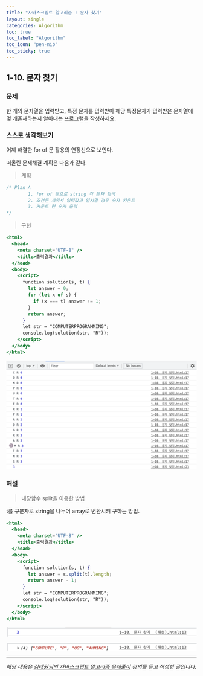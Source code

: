 ```yaml
---
title: "자바스크립트 알고리즘 : 문자 찾기"
layout: single
categories: Algorithm
toc: true
toc_label: "Algorithm"
toc_icon: "pen-nib"
toc_sticky: true
---
```


## 1-10. 문자 찾기

### 문제

한 개의 문자열을 입력받고, 특정 문자를 입력받아 해당 특정문자가 입력받은 문자열에 몇 개존재하는지 알아내는 프로그램을 작성하세요.

### 스스로 생각해보기

어제 해결한 for of 문 활용의 연장선으로 보인다.

떠올린 문제해결 계획은 다음과 같다.

> 계획

```jsx
/* Plan A
        1. for of 문으로 string 각 문자 탐색
        2. 조건문 세워서 입력값과 일치할 경우 숫자 카운트
        3. 카운트 한 숫자 출력
*/
```

> 구현

```jsx
<html>
  <head>
    <meta charset="UTF-8" />
    <title>출력결과</title>
  </head>
  <body>
    <script>
      function solution(s, t) {
        let answer = 0;
        for (let x of s) {
          if (x === t) answer += 1;
        }
        return answer;
      }
      let str = "COMPUTERPROGRAMMING";
      console.log(solution(str, "R"));
    </script>
  </body>
</html>
```

![1](/assets/images/algorithm/algo10-00001.png)

### 해설

> 내장함수 split을 이용한 방법

t를 구분자로 string을 나누어 array로 변환시켜 구하는 방법.

```jsx
<html>
  <head>
    <meta charset="UTF-8" />
    <title>출력결과</title>
  </head>
  <body>
    <script>
      function solution(s, t) {
        let answer = s.split(t).length;
        return answer - 1;
      }
      let str = "COMPUTERPROGRAMMING";
      console.log(solution(str, "R"));
    </script>
  </body>
</html>
```

![2](/assets/images/algorithm/algo10-00002.png)

![3](/assets/images/algorithm/algo10-00003.png)

---

_해당 내용은 [김태원님의 자바스크립트 알고리즘 문제풀이](https://www.inflearn.com/course/%EC%9E%90%EB%B0%94%EC%8A%A4%ED%81%AC%EB%A6%BD%ED%8A%B8-%EC%95%8C%EA%B3%A0%EB%A6%AC%EC%A6%98-%EB%AC%B8%EC%A0%9C%ED%92%80%EC%9D%B4/dashboard) 강의를 듣고 작성한 글입니다._
